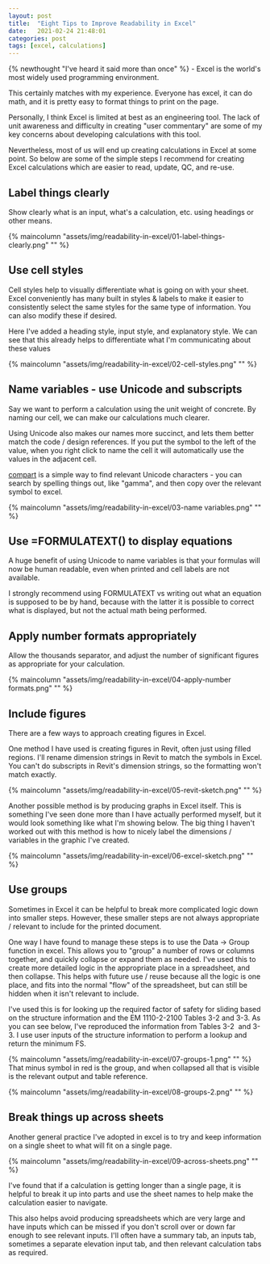 ```yaml
---
layout: post
title:  "Eight Tips to Improve Readability in Excel"
date:   2021-02-24 21:48:01
categories: post
tags: [excel, calculations]
---
```


{% newthought "I've heard it said more than once" %} - Excel is the world's most widely used programming environment.

This certainly matches with my experience. Everyone has excel, it can do math, and it is pretty easy to format things to print on the page.

Personally, I think Excel is limited at best as an engineering tool. The lack of unit awareness and difficulty in creating "user commentary" are some of my key concerns about developing calculations with this tool.

Nevertheless, most of us will end up creating calculations in Excel at some point. So below are some of the simple steps I recommend for creating Excel calculations which are easier to read, update, QC, and re-use.

## Label things clearly
Show clearly what is an input, what's a calculation, etc. using headings or other means. 

{% maincolumn "assets/img/readability-in-excel/01-label-things-clearly.png" "" %}

## Use cell styles
Cell styles help to visually differentiate what is going on with your sheet. Excel conveniently has many built in styles & labels to make it easier to consistently select the same styles for the same type of information. You can also modify these if desired.

Here I've added a heading style, input style, and explanatory style. We can see that this already helps to differentiate what I'm communicating about these values

{% maincolumn "assets/img/readability-in-excel/02-cell-styles.png" "" %}

## Name variables - use Unicode and subscripts
Say we want to perform a calculation using the unit weight of concrete. By naming our cell, we can make our calculations much clearer. 

Using Unicode also makes our names more succinct, and lets them better match the code / design references. If you put the symbol to the left of the value, when you right click to name the cell it will automatically use the values in the adjacent cell.

[compart](https://www.compart.com/en/unicode/) is a simple way to find relevant Unicode characters - you can search by spelling things out, like "gamma", and then copy over the relevant symbol to excel. 

{% maincolumn "assets/img/readability-in-excel/03-name variables.png" "" %}‍‍

## Use =FORMULATEXT() to display equations
A huge benefit of using Unicode to name variables is that your formulas will now be human readable, even when printed and cell labels are not available.

I strongly recommend using FORMULATEXT vs writing out what an equation is supposed to be by hand, because with the latter it is possible to correct what is displayed, but not the actual math being performed.

## Apply number formats appropriately
Allow the thousands separator, and adjust the number of significant figures as appropriate for your calculation.‍

{% maincolumn "assets/img/readability-in-excel/04-apply-number formats.png" "" %}‍‍

## Include figures
There are a few ways to approach creating figures in Excel.

One method I have used is creating figures in Revit, often just using filled regions. I'll rename dimension strings in Revit to match the symbols in Excel. You can't do subscripts in Revit's dimension strings, so the formatting won't match exactly.

{% maincolumn "assets/img/readability-in-excel/05-revit-sketch.png" "" %}‍‍

Another possible method is by producing graphs in Excel itself. This is something I've seen done more than I have actually performed myself, but it would look something like what I'm showing below. The big thing I haven't worked out with this method is how to nicely label the dimensions / variables in the graphic I've created.

{% maincolumn "assets/img/readability-in-excel/06-excel-sketch.png" "" %}‍‍

## Use groups
Sometimes in Excel it can be helpful to break more complicated logic down into smaller steps. However, these smaller steps are not always appropriate / relevant to include for the printed document.

One way I have found to manage these steps is to use the Data → Group function in excel. This allows you to "group" a number of rows or columns together, and quickly collapse or expand them as needed. I've used this to create more detailed logic in the appropriate place in a spreadsheet, and then collapse. This helps with future use / reuse because all the logic is one place, and fits into the normal "flow" of the spreadsheet, but can still be hidden when it isn't relevant to include.

I've used this is for looking up the required factor of safety for sliding based on the structure information and the EM 1110-2-2100 Tables 3-2 and 3-3. As you can see below, I've reproduced the information from Tables 3-2  and 3-3. I use user inputs of the structure information to perform a lookup and return the minimum FS.

{% maincolumn "assets/img/readability-in-excel/07-groups-1.png" "" %}‍‍
That minus symbol in red is the group, and when collapsed all that is visible is the relevant output and table reference. 

{% maincolumn "assets/img/readability-in-excel/08-groups-2.png" "" %}

## Break things up across sheets
Another general practice I've adopted in excel is to try and keep information on a single sheet to what will fit on a single page.

{% maincolumn "assets/img/readability-in-excel/09-across-sheets.png" "" %}

I've found that if a calculation is getting longer than a single page, it is helpful to break it up into parts and use the sheet names to help make the calculation easier to navigate. 

This also helps avoid producing spreadsheets which are very large and have inputs which can be missed if you don't scroll over or down far enough to see relevant inputs. I'll often have a summary tab, an inputs tab, sometimes a separate elevation input tab, and then relevant calculation tabs as required.
